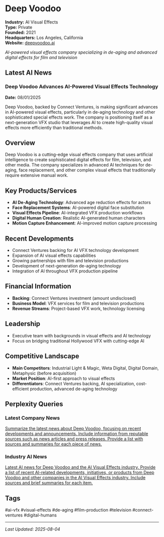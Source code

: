# Deep Voodoo

**Industry:** AI Visual Effects  
**Type:** Private  
**Founded:** 2021  
**Headquarters:** Los Angeles, California  
**Website:** [deepvoodoo.ai](https://deepvoodoo.ai)

*AI-powered visual effects company specializing in de-aging and advanced digital effects for film and television*

## Latest AI News

### Deep Voodoo Advances AI-Powered Visual Effects Technology
**Date:** 08/01/2025

Deep Voodoo, backed by Connect Ventures, is making significant advances in AI-powered visual effects, particularly in de-aging technology and other sophisticated special effects work. The company is positioning itself as a next-generation VFX studio that leverages AI to create high-quality visual effects more efficiently than traditional methods.

## Overview
Deep Voodoo is a cutting-edge visual effects company that uses artificial intelligence to create sophisticated digital effects for film, television, and other media. The company specializes in advanced AI techniques for de-aging, face replacement, and other complex visual effects that traditionally require extensive manual work.

## Key Products/Services
- **AI De-Aging Technology**: Advanced age reduction effects for actors
- **Face Replacement Systems**: AI-powered digital face substitution
- **Visual Effects Pipeline**: AI-integrated VFX production workflows
- **Digital Human Creation**: Realistic AI-generated human characters
- **Motion Capture Enhancement**: AI-improved motion capture processing

## Recent Developments
- Connect Ventures backing for AI VFX technology development
- Expansion of AI visual effects capabilities
- Growing partnerships with film and television productions
- Development of next-generation de-aging technology
- Integration of AI throughout VFX production pipeline

## Financial Information
- **Backing**: Connect Ventures investment (amount undisclosed)
- **Business Model**: VFX services for film and television productions
- **Revenue Streams**: Project-based VFX work, technology licensing

## Leadership
- Executive team with backgrounds in visual effects and AI technology
- Focus on bridging traditional Hollywood VFX with cutting-edge AI

## Competitive Landscape
- **Main Competitors**: Industrial Light & Magic, Weta Digital, Digital Domain, Metaphysic (before acquisition)
- **Market Position**: AI-first approach to visual effects
- **Differentiators**: Connect Ventures backing, AI specialization, cost-efficient production, advanced de-aging technology

## Perplexity Queries
### Latest Company News
[Summarize the latest news about Deep Voodoo, focusing on recent developments and announcements. Include information from reputable sources such as news articles and press releases. Provide a list with sources and summaries for each piece of news.](https://www.perplexity.ai/search/Summarize-the-latest-news-about-Deep-Voodoo-focusing-on-recent-developments-and-announcements-Include-information-from-reputable-sources-such-as-news-articles-and-press-releases-Provide-a-list-with-sources-and-summaries-for-each-piece-of-news)

### Industry AI News
[Latest AI news for Deep Voodoo and the AI Visual Effects industry. Provide a list of recent AI-related developments, initiatives, or products from Deep Voodoo and other companies in the AI Visual Effects industry. Include sources and brief summaries for each item.](https://www.perplexity.ai/search/Latest-AI-news-for-Deep-Voodoo-and-the-AI-Visual-Effects-industry-Provide-a-list-of-recent-AI-related-developments-initiatives-or-products-from-Deep-Voodoo-and-other-companies-in-the-AI-Visual-Effects-industry-Include-sources-and-brief-summaries-for-each-item)

## Tags
#ai-vfx #visual-effects #de-aging #film-production #television #connect-ventures #digital-humans

---
*Last Updated: 2025-08-04*